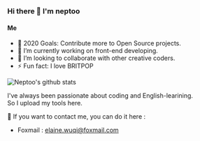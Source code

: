 <!--
**neptoo/neptoo** is a ✨ _special_ ✨ repository because its `README.md` (this file) appears on your GitHub profile.

Here are some ideas to get you started:

- 🔭 I’m currently working on ...
- 👯 I’m looking to collaborate on ...
- 🤔 I’m looking for help with ...
- 💬 Ask me about ...
- 😄 Pronouns: ...
- ⚡ Fun fact: ...
-->

### Hi there 👋 I'm neptoo

#### Me
- 🔭 2020 Goals: Contribute more to Open Source projects.
- 🤔 I’m currently working on front-end developing.
- 👯 I’m looking to collaborate with other creative coders.
- ⚡ Fun fact: I love BRITPOP




![Neptoo's github stats](https://github-readme-stats.vercel.app/api?username=neptoo&show_icons=true&bg_color=30,e96443,904e95&title_color=fff&text_color=fff)



I've always been passionate about coding and English-learining.\
So I upload my tools here.

📧 If you want to contact me, you can do it here :
- Foxmail : elaine.wuqi@foxmail.com
